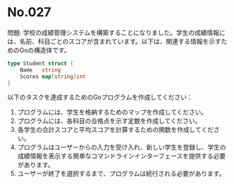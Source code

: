 # No.027

問題: 学校の成績管理システムを構築することになりました。学生の成績情報には、名前、科目ごとのスコアが含まれています。以下は、関連する情報を示すためのGoの構造体です。

```go
type Student struct {
    Name   string
    Scores map[string]int
}
```

以下のタスクを達成するためのGoプログラムを作成してください：

1. プログラムには、学生を格納するためのマップを作成してください。
1. プログラムには、各科目の合格点を示す定数を作成してください。
1. 各学生の合計スコアと平均スコアを計算するための関数を作成してください。
1. プログラムはユーザーからの入力を受け入れ、新しい学生を登録し、学生の成績情報を表示する簡単なコマンドラインインターフェースを提供する必要があります。
1. ユーザーが終了を選択するまで、プログラムは続行される必要があります。
